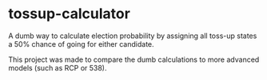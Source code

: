 # tossup-calculator
A dumb way to calculate election probability by assigning all toss-up states
a 50% chance of going for either candidate.

This project was made to compare the dumb calculations to more advanced models
(such as RCP or 538).
